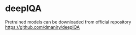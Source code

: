 # deepIQA

Pretrained models can be downloaded from official repository https://github.com/dmaniry/deepIQA
